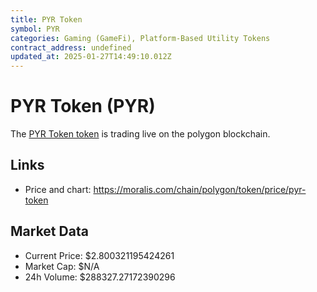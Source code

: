 ```yaml
---
title: PYR Token
symbol: PYR
categories: Gaming (GameFi), Platform-Based Utility Tokens
contract_address: undefined
updated_at: 2025-01-27T14:49:10.012Z
---
```


# PYR Token (PYR)
The [PYR Token token](https://moralis.com/chain/polygon/token/price/pyr-token) is trading live on the polygon blockchain.

## Links
- Price and chart: https://moralis.com/chain/polygon/token/price/pyr-token

## Market Data
- Current Price: $2.800321195424261
- Market Cap: $N/A
- 24h Volume: $288327.27172390296
